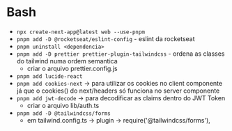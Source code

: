 # Bash

- `npx create-next-app@latest web --use-pnpm`
- `pnpm add -D @rocketseat/eslint-config` - eslint da rocketseat
- `pnpm uninstall <dependencia>`
- `pnpm add -D prettier prettier-plugin-tailwindcss` - ordena as classes do tailwind numa ordem semantica
  - criar o arquivo prettier.config.js 
- `pnpm add lucide-react`
- `pnpm add cookies-next` -> para utilizar os cookies no client componente já que o cookies() do next/headers só funciona no server componente
- `pnpm add jwt-decode` -> para decodificar as claims dentro do JWT Token
  - criar o arquivo lib/auth.ts
- `pnpm add -D @tailwindcss/forms`
  - em tailwind.config.ts -> plugin -> require('@tailwindcss/forms'),

